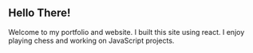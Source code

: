 

## Hello There!

Welcome to my portfolio and website.  I built this site using react.  I enjoy playing chess and working on JavaScript projects.





